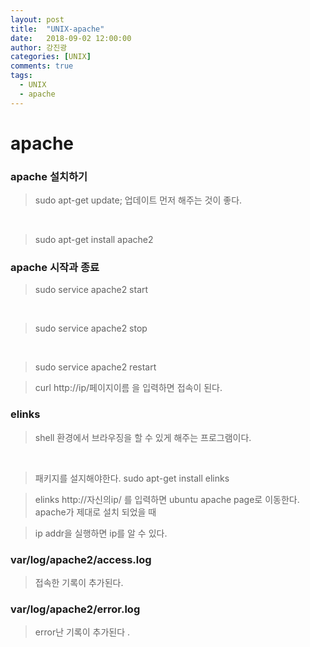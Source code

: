 ```yaml
---
layout: post
title:  "UNIX-apache"
date:   2018-09-02 12:00:00
author: 강진광
categories: [UNIX]
comments: true
tags:
  - UNIX
  - apache
---
```

# apache
### apache 설치하기
> sudo apt-get update; 업데이트 먼저 해주는 것이 좋다.
<br>

> sudo apt-get install apache2

### apache 시작과 종료
> sudo service apache2 start
<br>

> sudo service apache2 stop
<br>

> sudo service apache2 restart

> curl http://ip/페이지이름 을 입력하면 접속이 된다.

### elinks
> shell 환경에서 브라우징을 할 수 있게 해주는 프로그램이다.
<br>

> 패키지를 설지해야한다. sudo apt-get install elinks

> elinks http://자신의ip/  를 입력하면 ubuntu apache page로 이동한다. apache가 제대로 설치 되었을 때

> ip addr을 실행하면 ip를 알 수 있다.

### var/log/apache2/access.log
> 접속한 기록이 추가된다.
### var/log/apache2/error.log
> error난 기록이 추가된다 .